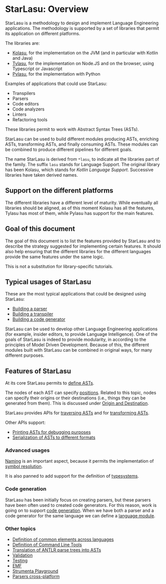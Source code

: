 # StarLasu: Overview

StarLasu is a methodology to design and implement Language Engineering applications.
The methodology is supported by a set of libraries that permit its application on different platforms.

The libraries are:

- [Kolasu](https://github.com/strumenta/kolasu), for the implementation on the JVM (and in particular with Kotlin and Java)
- [Tylasu](https://github.com/strumenta/tylasu), for the implementation on Node.JS and on the browser, using Typescript or Javascript
- [Pylasu](https://github.com/strumenta/pylasu), for the implementation with Python

Examples of applications that could use StarLasu:

- Transpilers
- Parsers
- Code editors
- Code analyzers
- Linters
- Refactoring tools

These libraries permit to work with Abstract Syntax Trees (ASTs).

StarLasu can be used to build different modules producing ASTs, enriching ASTs, transforming ASTs, and finally consuming ASTs. These modules can be combined to produce different pipelines for different goals.

The name StarLasu is derived from `*lasu`, to indicate all the libraries part of the family. The suffix `lasu` stands for Language Support. The original library has been Kolasu, which stands for _Kotlin Language Support_. Successive libraries have taken derived names.

## Support on the different platforms

The different libraries have a different level of maturity. While eventually all libraries should be aligned, as of this moment Kolasu has all the features, Tylasu has most of them, while Pylasu has support for the main features.

## Goal of this document

The goal of this document is to list the features provided by StarLasu and to describe the strategy suggested for implementing certain features. It should also help ensuring that the different libraries for the different languages provide the same features under the same logic.

This is not a substitution for library-specific tutorials.

## Typical usages of StarLasu

These are the most typical applications that could be designed using StarLasu:

- [Building a parser](https://github.com/Strumenta/StarLasu/blob/main/documentation/usecases/building-parser.md)
- [Building a transpiler](https://github.com/Strumenta/StarLasu/blob/main/documentation/usecases/building-transpiler.md)
- [Building a code generator](https://github.com/Strumenta/StarLasu/blob/main/documentation/usecases/building-codegenerator.md)

StarLasu can be used to develop other Language Engineering applications (for example, insider editors, to provide Language Intelligence). One of the goals of StarLasu is indeed to provide modularity, in according to the principles of Model Driven Development. Because of this, the different modules built with StarLasu can be combined in original ways, for many different purposes.

## Features of StarLasu

At its core StarLasu permits to [define ASTs](https://github.com/Strumenta/StarLasu/blob/main/documentation/ast_definition.md).

The nodes of each AST can specify [positions](https://github.com/Strumenta/StarLasu/blob/main/documentation/position.md). Related to this topic, nodes can specify their origins or their destinations (i.e., things they can be generated from them). This is discussed under [Origin and Destination](https://github.com/Strumenta/StarLasu/blob/main/documentation/origin_and_destination.md).

StarLasu provides APIs for [traversing ASTs](https://github.com/Strumenta/StarLasu/blob/main/documentation/traversing.md) and for [transforming ASTs](https://github.com/Strumenta/StarLasu/blob/main/documentation/transformations.md).

Other APIs support:

- [Printing ASTs for debugging purposes](https://github.com/Strumenta/StarLasu/blob/main/documentation/debug_print_format.md)
- [Serialization of ASTs to different formats](https://github.com/Strumenta/StarLasu/blob/main/documentation/serialization.md)

### Advanced usages

[Naming](https://github.com/Strumenta/StarLasu/blob/main/documentation/naming.md) is an important aspect, because it permits the implementation of [symbol resolution](https://github.com/Strumenta/StarLasu/blob/main/documentation/symbol_resolution.md).

It is also panned to add support for the definition of [typesystems](https://github.com/Strumenta/StarLasu/blob/main/documentation/typesystem.md).

### Code generation

StarLasu has been initially focus on creating parsers, but these parsers have been often used to created code generators. For this reason, work is going on to support [code generation](https://github.com/Strumenta/StarLasu/blob/main/documentation/code_generation.md). When we have both a parser and a code generator for the same language we can define a [language module](https://github.com/Strumenta/StarLasu/blob/main/documentation/language_module.md).

### Other topics

- [Definition of common elements across languages](https://github.com/Strumenta/StarLasu/blob/main/documentation/ast_common_elements.md)
- [Definition of Command Line Tools](https://github.com/Strumenta/StarLasu/blob/main/documentation/cli_tools.md)
- [Translation of ANTLR parse trees into ASTs](https://github.com/Strumenta/StarLasu/blob/main/documentation/parsetree_to_ast.md)
- [Validation](https://github.com/Strumenta/StarLasu/blob/main/documentation/validation.md)
- [Testing](https://github.com/Strumenta/StarLasu/blob/main/documentation/testing.md)
- [EMF](https://github.com/Strumenta/StarLasu/blob/main/documentation/emf.md)
- [Strumenta Playground](https://github.com/Strumenta/StarLasu/blob/main/documentation/playground.md)
- [Parsers cross-platform](https://github.com/Strumenta/StarLasu/blob/main/documentation/parsers-cross-platform.md)
